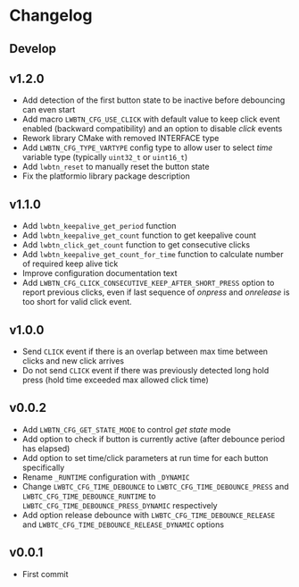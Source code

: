 # Changelog

## Develop

## v1.2.0

- Add detection of the first button state to be inactive before debouncing can even start
- Add macro `LWBTN_CFG_USE_CLICK` with default value to keep click event enabled (backward compatibility) and an option to disable *click* events
- Rework library CMake with removed INTERFACE type
- Add `LWBTN_CFG_TYPE_VARTYPE` config type to allow user to select *time* variable type (typically `uint32_t` or `uint16_t`)
- Add `lwbtn_reset` to manually reset the button state
- Fix the platformio library package description

## v1.1.0

- Add `lwbtn_keepalive_get_period` function
- Add `lwbtn_keepalive_get_count` function to get keepalive count
- Add `lwbtn_click_get_count` function to get consecutive clicks
- Add `lwbtn_keepalive_get_count_for_time` function to calculate number of required keep alive tick
- Improve configuration documentation text
- Add `LWBTN_CFG_CLICK_CONSECUTIVE_KEEP_AFTER_SHORT_PRESS` option to report previous clicks, even if last sequence of *onpress* and *onrelease* is too short for valid click event.

## v1.0.0

- Send `CLICK` event if there is an overlap between max time between clicks and new click arrives
- Do not send `CLICK` event if there was previously detected long hold press (hold time exceeded max allowed click time)

## v0.0.2

- Add `LWBTN_CFG_GET_STATE_MODE` to control *get state* mode
- Add option to check if button is currently active (after debounce period has elapsed) 
- Add option to set time/click parameters at run time for each button specifically
- Rename `_RUNTIME` configuration with `_DYNAMIC` 
- Change `LWBTC_CFG_TIME_DEBOUNCE` to `LWBTC_CFG_TIME_DEBOUNCE_PRESS` and `LWBTC_CFG_TIME_DEBOUNCE_RUNTIME` to `LWBTC_CFG_TIME_DEBOUNCE_PRESS_DYNAMIC` respectively
- Add option release debounce with `LWBTC_CFG_TIME_DEBOUNCE_RELEASE` and `LWBTC_CFG_TIME_DEBOUNCE_RELEASE_DYNAMIC` options

## v0.0.1

- First commit